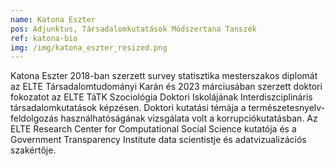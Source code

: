 ```yaml
---
name: Katona Eszter
pos: Adjunktus, Társadalomkutatások Módszertana Tanszék
ref: katona-bio
img: /img/katona_eszter_resized.png
---
```

Katona Eszter 2018-ban szerzett survey statisztika mesterszakos diplomát az ELTE Társadalomtudományi Karán és 2023 márciusában szerzett doktori fokozatot az ELTE TáTK Szociológia Doktori Iskolájának Interdiszciplináris társadalomkutatások képzésen. Doktori kutatási témája a természetesnyelv-feldolgozás használhatóságának vizsgálata volt a korrupciókutatásban. Az ELTE Research Center for Computational Social Science kutatója és a Government Transparency Institute data scientistje és adatvizualizációs szakértője.